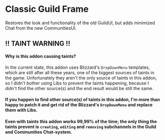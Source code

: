 # Classic Guild Frame

Restores the look and functionality of the old GuildUI, but adds minimized Chat from the new CommunitiesUI.

## !! TAINT WARNING !!
#### Why is this addon causing taints?
In the current state, this addon uses Blizzard's `DropDownMenu` templates, which are still after all these years, one of the biggest sources of taints in the game. Unfortunately they aren't the only source of taints in this addon, so I didn't bother using Libs to prevent the taints happening, because I didn't find the other source(s) and the end result would be still the same.
#### If you happen to find other source(s) of taints in this addon, I'm more than happy to patch it and get rid of the Blizzard's `DropDownMenu` and replace them with Libs.
#### Even with taints this addon works 99,99% of the time; the only thing the taints prevent is `creating`, `editing` and `removing` subchannels in the Guild and Communities Chat-system.